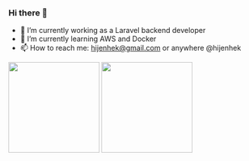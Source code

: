 ### Hi there 👋


- 🔭 I’m currently working as a Laravel backend developer
- 🌱 I’m currently learning AWS and Docker
- 📫 How to reach me: hijenhek@gmail.com or anywhere @hijenhek

 
<div align="">
  

<img height=180 src="https://github-readme-stats.vercel.app/api?username=hijenhek&count_private=true&show_icons=true&theme=dark" />
<img height=180 src="https://github-readme-stats.vercel.app/api/top-langs/?username=hijenhek&theme=dark&layout=compact" />
  
</div>







